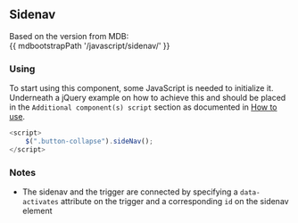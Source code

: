 ## Sidenav

Based on the version from MDB:<br>
{{ mdbootstrapPath '/javascript/sidenav/' }}

### Using

To start using this component, some JavaScript is needed to initialize it.<br>
Underneath a jQuery example on how to achieve this and should be placed in the `Additional component(s) script` section as documented in [How to use](/docs/how-to-use).

```javascript
<script>
    $(".button-collapse").sideNav();
</script>
```

### Notes

* The sidenav and the trigger are connected by specifying a `data-activates` attribute on the trigger and a corresponding `id` on the sidenav element
